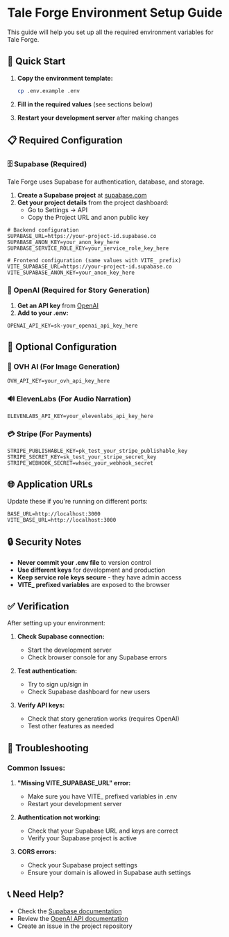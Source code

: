 # Tale Forge Environment Setup Guide

This guide will help you set up all the required environment variables for Tale Forge.

## 🚀 Quick Start

1. **Copy the environment template:**
   ```bash
   cp .env.example .env
   ```

2. **Fill in the required values** (see sections below)

3. **Restart your development server** after making changes

## 📋 Required Configuration

### 🗄️ Supabase (Required)

Tale Forge uses Supabase for authentication, database, and storage.

1. **Create a Supabase project** at [supabase.com](https://supabase.com)
2. **Get your project details** from the project dashboard:
   - Go to Settings → API
   - Copy the Project URL and anon public key

```env
# Backend configuration
SUPABASE_URL=https://your-project-id.supabase.co
SUPABASE_ANON_KEY=your_anon_key_here
SUPABASE_SERVICE_ROLE_KEY=your_service_role_key_here

# Frontend configuration (same values with VITE_ prefix)
VITE_SUPABASE_URL=https://your-project-id.supabase.co
VITE_SUPABASE_ANON_KEY=your_anon_key_here
```

### 🤖 OpenAI (Required for Story Generation)

1. **Get an API key** from [OpenAI](https://platform.openai.com/api-keys)
2. **Add to your .env:**

```env
OPENAI_API_KEY=sk-your_openai_api_key_here
```

## 🔧 Optional Configuration

### 🎨 OVH AI (For Image Generation)

```env
OVH_API_KEY=your_ovh_api_key_here
```

### 🔊 ElevenLabs (For Audio Narration)

```env
ELEVENLABS_API_KEY=your_elevenlabs_api_key_here
```

### 💳 Stripe (For Payments)

```env
STRIPE_PUBLISHABLE_KEY=pk_test_your_stripe_publishable_key
STRIPE_SECRET_KEY=sk_test_your_stripe_secret_key
STRIPE_WEBHOOK_SECRET=whsec_your_webhook_secret
```

## 🌐 Application URLs

Update these if you're running on different ports:

```env
BASE_URL=http://localhost:3000
VITE_BASE_URL=http://localhost:3000
```

## 🔒 Security Notes

- **Never commit your .env file** to version control
- **Use different keys** for development and production
- **Keep service role keys secure** - they have admin access
- **VITE_ prefixed variables** are exposed to the browser

## ✅ Verification

After setting up your environment:

1. **Check Supabase connection:**
   - Start the development server
   - Check browser console for any Supabase errors

2. **Test authentication:**
   - Try to sign up/sign in
   - Check Supabase dashboard for new users

3. **Verify API keys:**
   - Check that story generation works (requires OpenAI)
   - Test other features as needed

## 🐛 Troubleshooting

### Common Issues:

1. **"Missing VITE_SUPABASE_URL" error:**
   - Make sure you have VITE_ prefixed variables in .env
   - Restart your development server

2. **Authentication not working:**
   - Check that your Supabase URL and keys are correct
   - Verify your Supabase project is active

3. **CORS errors:**
   - Check your Supabase project settings
   - Ensure your domain is allowed in Supabase auth settings

## 📞 Need Help?

- Check the [Supabase documentation](https://supabase.com/docs)
- Review the [OpenAI API documentation](https://platform.openai.com/docs)
- Create an issue in the project repository
